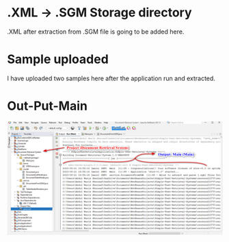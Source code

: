 # .XML -> .SGM Storage directory
.XML after extraction from .SGM file is going to be added here.
# Sample uploaded 
I have uploaded two samples here after the application run and extracted.
# Out-Put-Main
![App Screenshot 'Out Put after slected news'](https://github.com/Abdulwarissherzad/Document-Retrieval-System/blob/main/Pictures/Out-Put-Main.jpg)
